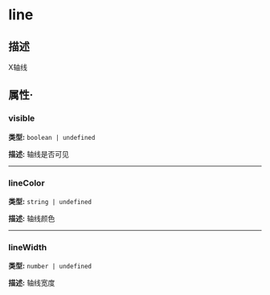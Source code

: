 # line
## 描述
X轴线


## 属性·

### visible

**类型:** `boolean | undefined`

**描述:**
轴线是否可见

---

### lineColor

**类型:** `string | undefined`

**描述:**
轴线颜色

---

### lineWidth

**类型:** `number | undefined`

**描述:**
轴线宽度